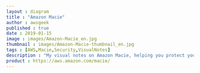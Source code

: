 ```yaml
---
layout : diagram
title : "Amazon Macie"
author : awsgeek
published : true
date : 2019-01-15
image : images/Amazon-Macie_en.jpg
thumbnail : images/Amazon-Macie-thumbnail_en.jpg
tags : [AWS,Macie,Security,VisualNotes]
description : "My visual notes on Amazon Macie, helping you protect your data by discovering, classifying, and protecting sensitive data stored in Amazon S3"
product : https://aws.amazon.com/macie/
---
```


